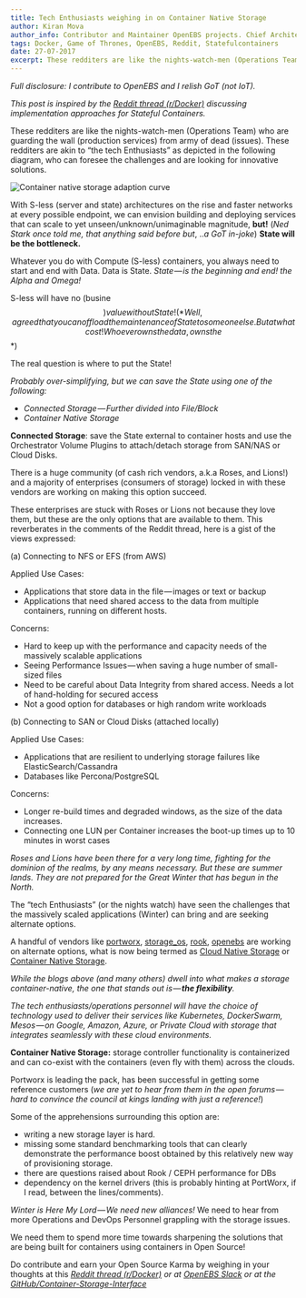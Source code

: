 ```yaml
---
title: Tech Enthusiasts weighing in on Container Native Storage
author: Kiran Mova
author_info: Contributor and Maintainer OpenEBS projects. Chief Architect MayaData. Kiran leads overall architecture & is responsible for architecting, solution design & customer adoption of OpenEBS.
tags: Docker, Game of Thrones, OpenEBS, Reddit, Statefulcontainers
date: 27-07-2017
excerpt: These redditers are like the nights-watch-men (Operations Team) who are guarding the wall (production services) from army of dead (issues).
---
```


*Full disclosure: I contribute to OpenEBS and I relish GoT (not IoT).*

*This post is inspired by the *[*Reddit thread (r/Docker)*](https://www.reddit.com/r/docker/comments/6l0y3v/persistent_storage_with_docker_in_production/)* discussing implementation approaches for Stateful Containers.*

These redditers are like the nights-watch-men (Operations Team) who are guarding the wall (production services) from army of dead (issues). These redditers are akin to “the tech Enthusiasts” as depicted in the following diagram, who can foresee the challenges and are looking for innovative solutions.  

![Container native storage adaption curve](https://cdn-images-1.medium.com/max/800/1*11EOWUuoRjWn8pZ1uMXidg.png)

With S-less (server and state) architectures on the rise and faster networks at every possible endpoint, we can envision building and deploying services that can scale to yet unseen/unknown/unimaginable magnitude, **but!** (*Ned Stark once told me, that anything said before but*, ..*a GoT in-joke*) **State will be the bottleneck.**

Whatever you do with Compute (S-less) containers, you always need to start and end with Data. Data is State. *State — is the beginning and end! the Alpha and Omega!*

S-less will have no (busine$$) value without State! (*Well, agreed that you can offload the maintenance of State to someone else. But at what cost! Whoever owns the data, owns the $$*)

The real question is where to put the State!

*Probably over-simplifying, but we can save the State using one of the following:*

- *Connected Storage — Further divided into File/Block*
- *Container Native Storage*

**Connected Storage**: save the State external to container hosts and use the Orchestrator Volume Plugins to attach/detach storage from SAN/NAS or Cloud Disks.

There is a huge community (of cash rich vendors, a.k.a Roses, and Lions!) and a majority of enterprises (consumers of storage) locked in with these vendors are working on making this option succeed.

These enterprises are stuck with Roses or Lions not because they love them, but these are the only options that are available to them. This reverberates in the comments of the Reddit thread, here is a gist of the views expressed:

(a) Connecting to NFS or EFS (from AWS)

Applied Use Cases:

- Applications that store data in the file — images or text or backup
- Applications that need shared access to the data from multiple containers, running on different hosts.

Concerns:

- Hard to keep up with the performance and capacity needs of the massively scalable applications
- Seeing Performance Issues — when saving a huge number of small-sized files
- Need to be careful about Data Integrity from shared access. Needs a lot of hand-holding for secured access
- Not a good option for databases or high random write workloads

(b) Connecting to SAN or Cloud Disks (attached locally)

Applied Use Cases:

- Applications that are resilient to underlying storage failures like ElasticSearch/Cassandra
- Databases like Percona/PostgreSQL

Concerns:

- Longer re-build times and degraded windows, as the size of the data increases.
- Connecting one LUN per Container increases the boot-up times up to 10 minutes in worst cases

*Roses and Lions have been there for a very long time, fighting for the dominion of the realms, by any means necessary. But these are summer lands. They are not prepared for the Great Winter that has begun in the North.*

The “tech Enthusiasts” (or the nights watch) have seen the challenges that the massively scaled applications (Winter) can bring and are seeking alternate options.

A handful of vendors like [portworx](https://t.co/Aawo9fr4Dz), [storage_os](https://storageos.com/), [rook](https://rook.io/), [openebs](https://www.openebs.io/) are working on alternate options, what is now being termed as [Cloud Native Storage](https://blog.openebs.io/cloud-native-storage-vs-marketers-doing-cloud-washing-c936089c2b58) or [Container Native Storage](https://storageos.com/storageos-vision-cloud-native-storage-todays-modern/).

*While the blogs above (and many others) dwell into what makes a storage container-native, the one that stands out is — ***the flexibility***.*

*The tech enthusiasts/operations personnel will have the choice of technology used to deliver their services like Kubernetes, DockerSwarm, Mesos — on Google, Amazon, Azure, or Private Cloud with storage that integrates seamlessly with these cloud environments.*

**Container Native Storage:** storage controller functionality is containerized and can co-exist with the containers (even fly with them) across the clouds.

Portworx is leading the pack, has been successful in getting some reference customers (*we are yet to hear from them in the open forums — hard to convince the council at kings landing with just a reference!*)

Some of the apprehensions surrounding this option are:

- writing a new storage layer is hard.
- missing some standard benchmarking tools that can clearly demonstrate the performance boost obtained by this relatively new way of provisioning storage.
- there are questions raised about Rook / CEPH performance for DBs
- dependency on the kernel drivers (this is probably hinting at PortWorx, if I read, between the lines/comments).

*Winter is Here My Lord — We need new alliances!* We need to hear from more Operations and DevOps Personnel grappling with the storage issues.

We need them to spend more time towards sharpening the solutions that are being built for containers using containers in Open Source!

Do contribute and earn your Open Source Karma by weighing in your thoughts at this *[Reddit thread (r/Docker)](https://www.reddit.com/r/docker/comments/6l0y3v/persistent_storage_with_docker_in_production/) or at [OpenEBS Slack](http://slack.openebs.io/) or at the [GitHub/Container-Storage-Interface](https://github.com/container-storage-interface/spec)*
